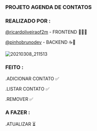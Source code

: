 
###                                                    PROJETO AGENDA DE CONTATOS


### REALIZADO POR :



<a target="_blank" href="https://github.com/ricardoliveiraof2m" >@ricardoliveiraof2m</a> - FRONTEND  🎨:man_artist:

<a target="_blank" href="https://github.com/pinhobrunodev" target =_blank >@pinhobrunodev</a> - BACKEND ☕️🧱





![20210308_211513]( https://user-images.githubusercontent.com/60756219/110399211-2e759c80-8054-11eb-8405-03ac18dfbf3e.gif)







### FEITO : 


.ADICIONAR CONTATO ✅

.LISTAR CONTATO  ✅

.REMOVER ✅

### A FAZER : 


.ATUALIZAR ⏳

